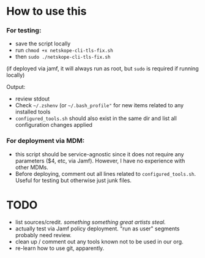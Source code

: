 # How to use this

### For testing:
- save the script locally 
- run `chmod +x netskope-cli-tls-fix.sh`
- then `sudo ./netskope-cli-tls-fix.sh`

(if deployed via jamf, it will always run as root, but `sudo` is required if running locally)

Output:
- review stdout 
- Check `~/.zshenv` (or `~/.bash_profile"` for new items related to any installed tools 
- `configured_tools.sh` should also exist in the same dir and list all configuration changes applied

### For deployment via MDM:

- this script should be service-agnostic since it does not require any parameters ($4, etc, via Jamf). However, I have no experience with other MDMs. 
- Before deploying, comment out all lines related to `configured_tools.sh`. Useful for testing but otherwise just junk files.

# TODO

- list sources/credit. _something something great artists steal._
- actually test via Jamf policy deployment. "run as user" segments probably need review.
- clean up / comment out any tools known not to be used in our org. 
- re-learn how to use git, apparently.